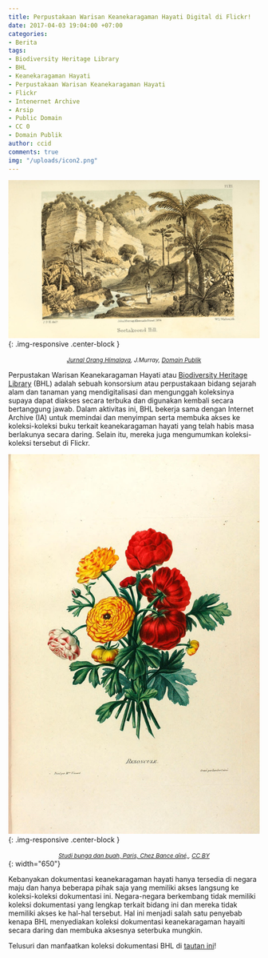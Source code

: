 ```yaml
---
title: Perpustakaan Warisan Keanekaragaman Hayati Digital di Flickr!
date: 2017-04-03 19:04:00 +07:00
categories:
- Berita
tags:
- Biodiversity Heritage Library
- BHL
- Keanekaragaman Hayati
- Perpustakaan Warisan Keanekaragaman Hayati
- Flickr
- Intenernet Archive
- Arsip
- Public Domain
- CC 0
- Domain Publik
author: ccid
comments: true
img: "/uploads/icon2.png"
---
```


![33071618721_f3b5ea7423_o.jpg](/uploads/33071618721_f3b5ea7423_o.jpg){: .img-responsive .center-block }<center><small><i><a href="https://www.flickr.com/photos/biodivlibrary/sets/72157679049774591">Jurnal Orang Himalaya</a>, J.Murray, <a href="https://creativecommons.org/publicdomain/mark/1.0/">Domain Publik</a></i></small></center>

Perpustakan Warisan Keanekaragaman Hayati atau [Biodiversity Heritage Library](http://biodivlib.wikispaces.com/) (BHL) adalah sebuah konsorsium atau perpustakaan bidang sejarah alam dan tanaman yang mendigitalisasi dan mengunggah koleksinya supaya dapat diakses secara terbuka dan digunakan kembali secara bertanggung jawab. Dalam aktivitas ini, BHL bekerja sama dengan Internet Archive (IA) untuk memindai dan menyimpan serta membuka akses ke koleksi-koleksi buku terkait keanekaragaman hayati yang telah habis masa berlakunya secara daring. Selain itu, mereka juga mengumumkan koleksi-koleksi tersebut di Flickr.

![24543760660_a4f65ca140_o.jpg](/uploads/24543760660_a4f65ca140_o.jpg){: .img-responsive .center-block }<center><small><i><a href="https://www.flickr.com/photos/biodivlibrary/sets/72157663643357409">Studi bunga dan buah, Paris, Chez Bance aîné,</a>, <a href="https://creativecommons.org/licenses/by/2.0/">CC BY</a></i></small></center>{: width="650"}

Kebanyakan dokumentasi keanekaragaman hayati hanya tersedia di negara maju dan hanya beberapa pihak saja yang memiliki akses langsung ke koleksi-koleksi dokumentasi ini. Negara-negara berkembang tidak memiliki koleksi dokumentasi yang lengkap terkait bidang ini dan mereka tidak memiliki akses ke hal-hal tersebut. Hal ini menjadi salah satu penyebab kenapa BHL menyediakan koleksi dokumentasi keanekaragaman hayaiti secara daring dan membuka aksesnya seterbuka mungkin.

Telusuri dan manfaatkan koleksi dokumentasi BHL di [tautan ini](https://www.flickr.com/photos/biodivlibrary/albums/page1)!